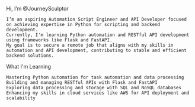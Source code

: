 Hi, I’m @JourneySculptor

    I’m an aspiring Automation Script Engineer and API Developer focused on achieving expertise in Python for scripting and backend development.
    Currently, I'm learning Python automation and RESTful API development using frameworks like Flask and FastAPI.
    My goal is to secure a remote job that aligns with my skills in automation and API development, contributing to stable and efficient backend solutions.

What I'm Learning

    Mastering Python automation for task automation and data processing
    Building and managing RESTful APIs with Flask and FastAPI
    Exploring data processing and storage with SQL and NoSQL databases
    Enhancing my skills in cloud services like AWS for API deployment and scalability
